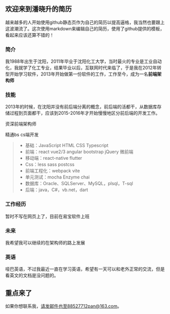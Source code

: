 ## 欢迎来到潘晓升的简历

越来越多的人开始使用github静态页作为自己的简历以提高逼格，我当然也要跟上这波潮流了。这次使用markdown来编辑自己的简历，使用了github提供的模板，看起来应该还算不错的！

### 简介

我1988年出生于沈阳，2011年毕业于沈阳化工大学，当时最火的专业是工业自动化，我就学了化工专业，结果毕业以后，互联网时代来临了，于是我在2012年转型开始学习软件，2013年开始做第一份软件的工作，工作至今，成为一名**前端架构师**

### 技能

2013年的时候，在沈阳并没有前后端分离的概念，前后端的活都干，从数据库存储过程到页面都干，应该到2015-2016年才开始慢慢地区分前后端的开发工作。

资深前端架构师  
 
精通bs cs端开发  

> * 基础：JavaScript HTML CSS Typescript
> * 前端：react vue2/3 angular bootstrap jQuery 微前端
> * 移动端：react-native flutter
> * Css：less sass postcss
> * 前端工程化：webpack vite
> * 单元测试：mocha Enzyme chai
> * 数据库：Oracle、SQLServer、MySQL，plsql，T-sql
> * 后端：java，C#，vb.net，dart

### 工作经历

暂时不写在网页上了，目前在易宝软件上班

### 未来

我希望我可以继续的在架构师的路上发展

### 英语

哑巴英语，不过我最近一直在学习英语，希望有一天可以和老外正常的交流，但是看英文的文档是没问题的。

## 重点来了

如果你想联系我，请发邮件也至88527712pan@163.com。
